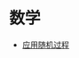 # 数学


- [应用随机过程](https://www.math.pku.edu.cn/teachers/lidf/course/stochproc/stochprocnotes/html/_book/index.html)